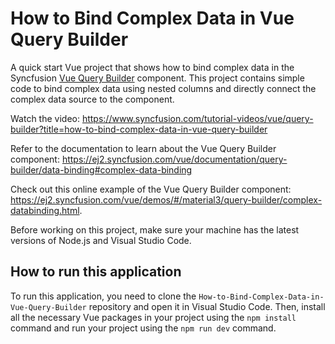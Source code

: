 # How to Bind Complex Data in Vue Query Builder

A quick start Vue project that shows how to bind complex data in the Syncfusion [Vue Query Builder](https://www.syncfusion.com/vue-components/vue-query-builder?utm_source=github&utm_medium=listing&utm_campaign=tutorial-videos-vue-query-builder-complexdatabinding-sample) component. This project contains simple code to bind complex data using nested columns and directly connect the complex data source to the component. 

Watch the video: https://www.syncfusion.com/tutorial-videos/vue/query-builder?title=how-to-bind-complex-data-in-vue-query-builder

Refer to the documentation to learn about the Vue Query Builder component: https://ej2.syncfusion.com/vue/documentation/query-builder/data-binding#complex-data-binding 

Check out this online example of the Vue Query Builder component: https://ej2.syncfusion.com/vue/demos/#/material3/query-builder/complex-databinding.html. 

Before working on this project, make sure your machine has the latest versions of Node.js and Visual Studio Code.

## How to run this application
To run this application, you need to clone the `How-to-Bind-Complex-Data-in-Vue-Query-Builder` repository and open it in Visual Studio Code. Then, install all the necessary Vue packages in your project using the `npm install` command and run your project using the `npm run dev` command.

